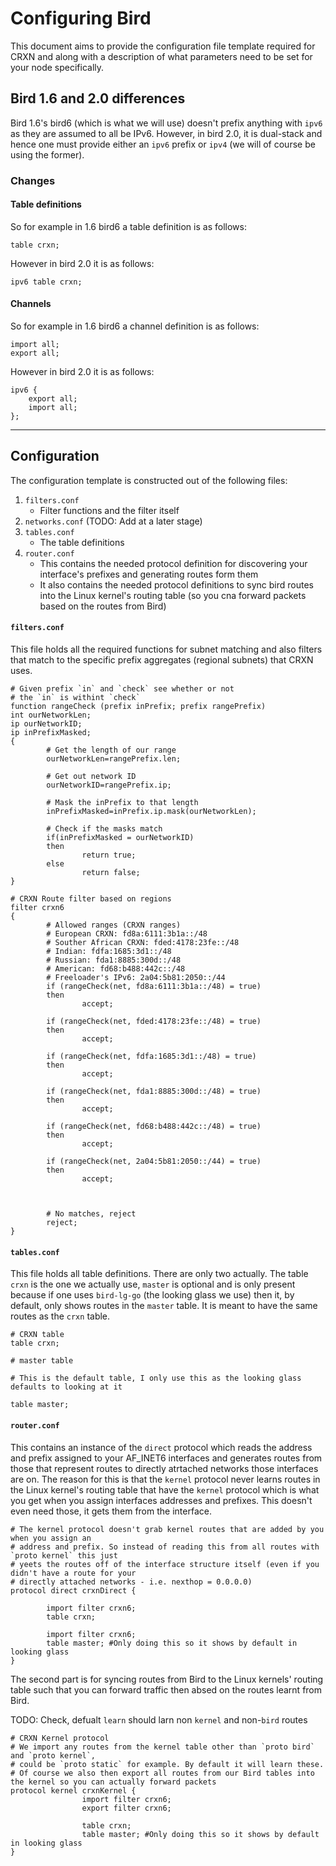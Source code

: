 Configuring Bird
================

This document aims to provide the configuration file template required
for CRXN and along with a description of what parameters need to be set
for your node specifically.

## Bird 1.6 and 2.0 differences

Bird 1.6's bird6 (which is what we will use) doesn't prefix anything
with `ipv6` as they are assumed to all be IPv6. However, in bird 2.0,
it is dual-stack and hence one must provide either an `ipv6` prefix or
`ipv4` (we will of course be using the former).

### Changes

#### Table definitions

So for example in 1.6 bird6 a table definition is as follows:

```bird
table crxn;
```

However in bird 2.0 it is as follows:

```bird
ipv6 table crxn;
```

#### Channels

So for example in 1.6 bird6 a channel definition is as follows:

```bird
import all;
export all;
```

However in bird 2.0 it is as follows:

```bird
ipv6 {
	export all;
	import all;	
};
```

---

## Configuration

The configuration template is constructed out of the following files:

1. `filters.conf`
	* Filter functions and the filter itself
2. `networks.conf` (TODO: Add at a later stage)
3. `tables.conf`
	* The table definitions
4. `router.conf`
	* This contains the needed protocol definition for discovering
	your interface's prefixes and generating routes form them
	* It also contains the needed protocol definitions to sync bird
	routes into the Linux kernel's routing table (so you cna forward
	packets based on the routes from Bird)

#### `filters.conf`

This file holds all the required functions for subnet matching and also
filters that match to the specific prefix aggregates (regional subnets)
that CRXN uses.

```
# Given prefix `in` and `check` see whether or not
# the `in` is withint `check`
function rangeCheck (prefix inPrefix; prefix rangePrefix)
int ourNetworkLen;
ip ourNetworkID;
ip inPrefixMasked;
{
        # Get the length of our range
        ourNetworkLen=rangePrefix.len;

        # Get out network ID
        ourNetworkID=rangePrefix.ip;

        # Mask the inPrefix to that length
        inPrefixMasked=inPrefix.ip.mask(ourNetworkLen);

        # Check if the masks match
        if(inPrefixMasked = ourNetworkID)
        then
                return true;
        else
                return false;
}

# CRXN Route filter based on regions
filter crxn6
{
        # Allowed ranges (CRXN ranges)
        # European CRXN: fd8a:6111:3b1a::/48
        # Souther African CRXN: fded:4178:23fe::/48
        # Indian: fdfa:1685:3d1::/48
        # Russian: fda1:8885:300d::/48
        # American: fd68:b488:442c::/48
        # Freeloader's IPv6: 2a04:5b81:2050::/44
        if (rangeCheck(net, fd8a:6111:3b1a::/48) = true)
        then
                accept;

        if (rangeCheck(net, fded:4178:23fe::/48) = true)
        then
                accept;

        if (rangeCheck(net, fdfa:1685:3d1::/48) = true)
        then
                accept;

        if (rangeCheck(net, fda1:8885:300d::/48) = true)
        then
                accept;

        if (rangeCheck(net, fd68:b488:442c::/48) = true)
        then
                accept;

        if (rangeCheck(net, 2a04:5b81:2050::/44) = true)
        then
                accept;



        # No matches, reject
        reject;
}
```

#### `tables.conf`

This file holds all table definitions. There are only two actually.
The table `crxn` is the one we actually use, `master` is optional
and is only present because if one uses `bird-lg-go` (the looking glass
we use) then it, by default, only shows routes in the `master` table.
It is meant to have the same routes as the `crxn` table.

```
# CRXN table
table crxn;

# master table

# This is the default table, I only use this as the looking glass defaults to looking at it

table master;
```

#### `router.conf`

This contains an instance of the `direct` protocol which reads the address
and prefix assigned to your AF_INET6 interfaces and generates routes from
those that represent routes to directly atrtached networks those interfaces
are on. The reason for this is that the `kernel` protocol never learns routes
in the Linux kernel's routing table that have the `kernel` protocol which
is what you get when you assign interfaces addresses and prefixes. This
doesn't even need those, it gets them from the interface.

```
# The kernel protocol doesn't grab kernel routes that are added by you when you assign an
# address and prefix. So instead of reading this from all routes with `proto kernel` this just
# yeets the routes off of the interface structure itself (even if you didn't have a route for your
# directly attached networks - i.e. nexthop = 0.0.0.0)
protocol direct crxnDirect {

        import filter crxn6;
        table crxn;

        import filter crxn6;
        table master; #Only doing this so it shows by default in looking glass
}
```

The second part is for syncing routes from Bird to the Linux kernels' routing
table such that you can forward traffic then absed on the routes learnt from
Bird.

TODO: Check, defualt `learn` should larn non `kernel` and non-`bird` routes

```
# CRXN Kernel protocol
# We import any routes from the kernel table other than `proto bird` and `proto kernel`,
# could be `proto static` for example. By default it will learn these.
# Of course we also then export all routes from our Bird tables into the kernel so you can actually forward packets
protocol kernel crxnKernel {
                import filter crxn6;
                export filter crxn6;

                table crxn;
                table master; #Only doing this so it shows by default in looking glass
}
```